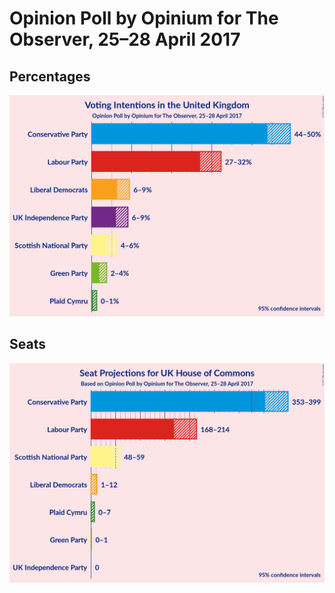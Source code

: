 # Opinion Poll by Opinium for The Observer, 25–28 April 2017

## Percentages

![Graph with percentages not yet produced](2017-04-28-Opinium.png "Percentages")

## Seats

![Graph with seats not yet produced](2017-04-28-Opinium-seats.png "Seats")

